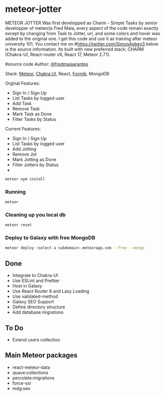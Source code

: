 # meteor-jotter

METEOR JOTTER Was first developped as Charm - Simple Tasks by senior developper of meteorjs Fred Maia,  every aspect of the code remain exactly except by changing from Task to Jotter, url, and some colors and hover was added to the original one. I get this code and use it as training after meteor university 101. You contact me on #https://twitter.com/SimonAgbey3
below is the source information. Its built with new preferred stack: CHARM (Chakra-UI, React-router v6, React 17, Meteor 2.7.1).

#source code Author: [@fredmaiaarantes](https://twitter.com/fredmaiaarantes)


Stack: [Meteor](https://meteor.com), [Chakra UI](https://chakra-ui.com/), React, [Formik](https://formik.org/), MongoDB


 Orginal Features:
- Sign In / Sign Up
- List Tasks by logged user
- Add Task
- Remove Task
- Mark Task as Done
- Filter Tasks by Status

Current Features:
- Sign In / Sign Up
- List Tasks by logged user
- Add Jotting
- Remove Jot
- Mark Jotting as Done
- Filter Jotters by Status
- 

```bash
meteor npm install
```

### Running

```bash
meteor
```

### Cleaning up you local db

```bash
meteor reset
```

### Deploy to Galaxy with free MongoDB

```bash
meteor deploy <select a subdomain>.meteorapp.com --free --mongo
```

## Done

- Integrate to Chakra-UI
- Use ESLint and Prettier
- Host in Galaxy
- Use React Router 6 and Lazy Loading
- Use validated-method
- Galaxy SEO Support
- Define directory structure
- Add database migrations

## To Do

- Extend users collection

## Main Meteor packages

- react-meteor-data
- quave:collections
- percolate:migrations
- force-ssl
- mdg:seo
